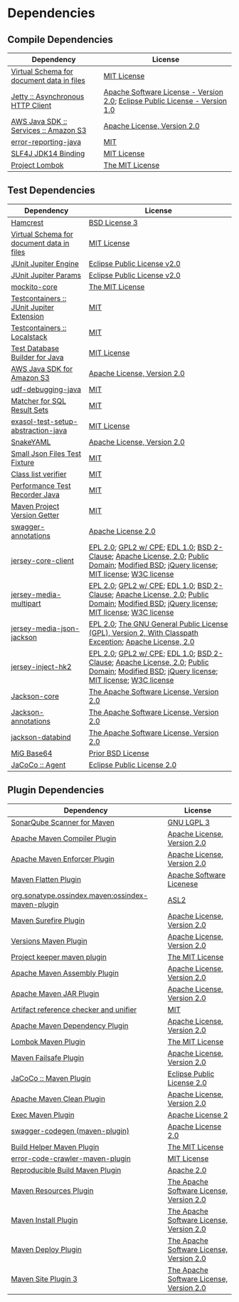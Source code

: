 <!-- @formatter:off -->
# Dependencies

## Compile Dependencies

| Dependency                                     | License                                                                               |
| ---------------------------------------------- | ------------------------------------------------------------------------------------- |
| [Virtual Schema for document data in files][0] | [MIT License][1]                                                                      |
| [Jetty :: Asynchronous HTTP Client][2]         | [Apache Software License - Version 2.0][3]; [Eclipse Public License - Version 1.0][4] |
| [AWS Java SDK :: Services :: Amazon S3][5]     | [Apache License, Version 2.0][6]                                                      |
| [error-reporting-java][7]                      | [MIT][8]                                                                              |
| [SLF4J JDK14 Binding][9]                       | [MIT License][10]                                                                     |
| [Project Lombok][11]                           | [The MIT License][12]                                                                 |

## Test Dependencies

| Dependency                                      | License                                                                                                                                                                                             |
| ----------------------------------------------- | --------------------------------------------------------------------------------------------------------------------------------------------------------------------------------------------------- |
| [Hamcrest][13]                                  | [BSD License 3][14]                                                                                                                                                                                 |
| [Virtual Schema for document data in files][0]  | [MIT License][1]                                                                                                                                                                                    |
| [JUnit Jupiter Engine][15]                      | [Eclipse Public License v2.0][16]                                                                                                                                                                   |
| [JUnit Jupiter Params][15]                      | [Eclipse Public License v2.0][16]                                                                                                                                                                   |
| [mockito-core][17]                              | [The MIT License][18]                                                                                                                                                                               |
| [Testcontainers :: JUnit Jupiter Extension][19] | [MIT][20]                                                                                                                                                                                           |
| [Testcontainers :: Localstack][19]              | [MIT][20]                                                                                                                                                                                           |
| [Test Database Builder for Java][21]            | [MIT License][22]                                                                                                                                                                                   |
| [AWS Java SDK for Amazon S3][5]                 | [Apache License, Version 2.0][6]                                                                                                                                                                    |
| [udf-debugging-java][23]                        | [MIT][8]                                                                                                                                                                                            |
| [Matcher for SQL Result Sets][24]               | [MIT][8]                                                                                                                                                                                            |
| [exasol-test-setup-abstraction-java][25]        | [MIT License][26]                                                                                                                                                                                   |
| [SnakeYAML][27]                                 | [Apache License, Version 2.0][28]                                                                                                                                                                   |
| [Small Json Files Test Fixture][29]             | [MIT][8]                                                                                                                                                                                            |
| [Class list verifier][30]                       | [MIT][8]                                                                                                                                                                                            |
| [Performance Test Recorder Java][31]            | [MIT][8]                                                                                                                                                                                            |
| [Maven Project Version Getter][32]              | [MIT][8]                                                                                                                                                                                            |
| [swagger-annotations][33]                       | [Apache License 2.0][34]                                                                                                                                                                            |
| [jersey-core-client][35]                        | [EPL 2.0][36]; [GPL2 w/ CPE][37]; [EDL 1.0][38]; [BSD 2-Clause][39]; [Apache License, 2.0][34]; [Public Domain][40]; [Modified BSD][41]; [jQuery license][42]; [MIT license][10]; [W3C license][43] |
| [jersey-media-multipart][44]                    | [EPL 2.0][36]; [GPL2 w/ CPE][37]; [EDL 1.0][38]; [BSD 2-Clause][39]; [Apache License, 2.0][34]; [Public Domain][40]; [Modified BSD][41]; [jQuery license][42]; [MIT license][10]; [W3C license][43] |
| [jersey-media-json-jackson][45]                 | [EPL 2.0][36]; [The GNU General Public License (GPL), Version 2, With Classpath Exception][37]; [Apache License, 2.0][34]                                                                           |
| [jersey-inject-hk2][46]                         | [EPL 2.0][36]; [GPL2 w/ CPE][37]; [EDL 1.0][38]; [BSD 2-Clause][39]; [Apache License, 2.0][34]; [Public Domain][40]; [Modified BSD][41]; [jQuery license][42]; [MIT license][10]; [W3C license][43] |
| [Jackson-core][47]                              | [The Apache Software License, Version 2.0][28]                                                                                                                                                      |
| [Jackson-annotations][48]                       | [The Apache Software License, Version 2.0][28]                                                                                                                                                      |
| [jackson-databind][48]                          | [The Apache Software License, Version 2.0][28]                                                                                                                                                      |
| [MiG Base64][49]                                | [Prior BSD License][50]                                                                                                                                                                             |
| [JaCoCo :: Agent][51]                           | [Eclipse Public License 2.0][52]                                                                                                                                                                    |

## Plugin Dependencies

| Dependency                                              | License                                        |
| ------------------------------------------------------- | ---------------------------------------------- |
| [SonarQube Scanner for Maven][53]                       | [GNU LGPL 3][54]                               |
| [Apache Maven Compiler Plugin][55]                      | [Apache License, Version 2.0][56]              |
| [Apache Maven Enforcer Plugin][57]                      | [Apache License, Version 2.0][56]              |
| [Maven Flatten Plugin][58]                              | [Apache Software Licenese][28]                 |
| [org.sonatype.ossindex.maven:ossindex-maven-plugin][59] | [ASL2][28]                                     |
| [Maven Surefire Plugin][60]                             | [Apache License, Version 2.0][56]              |
| [Versions Maven Plugin][61]                             | [Apache License, Version 2.0][56]              |
| [Project keeper maven plugin][62]                       | [The MIT License][63]                          |
| [Apache Maven Assembly Plugin][64]                      | [Apache License, Version 2.0][56]              |
| [Apache Maven JAR Plugin][65]                           | [Apache License, Version 2.0][56]              |
| [Artifact reference checker and unifier][66]            | [MIT][8]                                       |
| [Apache Maven Dependency Plugin][67]                    | [Apache License, Version 2.0][56]              |
| [Lombok Maven Plugin][68]                               | [The MIT License][8]                           |
| [Maven Failsafe Plugin][69]                             | [Apache License, Version 2.0][56]              |
| [JaCoCo :: Maven Plugin][70]                            | [Eclipse Public License 2.0][52]               |
| [Apache Maven Clean Plugin][71]                         | [Apache License, Version 2.0][56]              |
| [Exec Maven Plugin][72]                                 | [Apache License 2][28]                         |
| [swagger-codegen (maven-plugin)][73]                    | [Apache License 2.0][34]                       |
| [Build Helper Maven Plugin][74]                         | [The MIT License][75]                          |
| [error-code-crawler-maven-plugin][76]                   | [MIT License][77]                              |
| [Reproducible Build Maven Plugin][78]                   | [Apache 2.0][28]                               |
| [Maven Resources Plugin][79]                            | [The Apache Software License, Version 2.0][28] |
| [Maven Install Plugin][80]                              | [The Apache Software License, Version 2.0][28] |
| [Maven Deploy Plugin][81]                               | [The Apache Software License, Version 2.0][28] |
| [Maven Site Plugin 3][82]                               | [The Apache Software License, Version 2.0][28] |

[0]: https://github.com/exasol/virtual-schema-common-document-files/
[1]: https://github.com/exasol/virtual-schema-common-document-files/blob/main/LICENSE
[2]: https://eclipse.org/jetty/jetty-client
[3]: http://www.apache.org/licenses/LICENSE-2.0
[4]: https://www.eclipse.org/org/documents/epl-v10.php
[5]: https://aws.amazon.com/sdkforjava
[6]: https://aws.amazon.com/apache2.0
[7]: https://github.com/exasol/error-reporting-java
[8]: https://opensource.org/licenses/MIT
[9]: http://www.slf4j.org
[10]: http://www.opensource.org/licenses/mit-license.php
[11]: https://projectlombok.org
[12]: https://projectlombok.org/LICENSE
[13]: http://hamcrest.org/JavaHamcrest/
[14]: http://opensource.org/licenses/BSD-3-Clause
[15]: https://junit.org/junit5/
[16]: https://www.eclipse.org/legal/epl-v20.html
[17]: https://github.com/mockito/mockito
[18]: https://github.com/mockito/mockito/blob/main/LICENSE
[19]: https://testcontainers.org
[20]: http://opensource.org/licenses/MIT
[21]: https://github.com/exasol/test-db-builder-java/
[22]: https://github.com/exasol/test-db-builder-java/blob/main/LICENSE
[23]: https://github.com/exasol/udf-debugging-java/
[24]: https://github.com/exasol/hamcrest-resultset-matcher
[25]: https://github.com/exasol/exasol-test-setup-abstraction-java/
[26]: https://github.com/exasol/exasol-test-setup-abstraction-java/blob/main/LICENSE
[27]: https://bitbucket.org/snakeyaml/snakeyaml
[28]: http://www.apache.org/licenses/LICENSE-2.0.txt
[29]: https://github.com/exasol/small-json-files-test-fixture
[30]: https://github.com/exasol/java-class-list-extractor
[31]: https://github.com/exasol/performance-test-recorder-java
[32]: https://github.com/exasol/maven-project-version-getter
[33]: https://github.com/swagger-api/swagger-core/tree/master/modules/swagger-annotations
[34]: http://www.apache.org/licenses/LICENSE-2.0.html
[35]: https://projects.eclipse.org/projects/ee4j.jersey/jersey-client
[36]: http://www.eclipse.org/legal/epl-2.0
[37]: https://www.gnu.org/software/classpath/license.html
[38]: http://www.eclipse.org/org/documents/edl-v10.php
[39]: https://opensource.org/licenses/BSD-2-Clause
[40]: https://creativecommons.org/publicdomain/zero/1.0/
[41]: https://asm.ow2.io/license.html
[42]: https://jquery.org/license/
[43]: https://www.w3.org/Consortium/Legal/copyright-documents-19990405
[44]: https://projects.eclipse.org/projects/ee4j.jersey/project/jersey-media-multipart
[45]: https://projects.eclipse.org/projects/ee4j.jersey/project/jersey-media-json-jackson
[46]: https://projects.eclipse.org/projects/ee4j.jersey/project/jersey-hk2
[47]: https://github.com/FasterXML/jackson-core
[48]: http://github.com/FasterXML/jackson
[49]: http://sourceforge.net/projects/migbase64/
[50]: http://en.wikipedia.org/wiki/BSD_licenses
[51]: https://www.eclemma.org/jacoco/index.html
[52]: https://www.eclipse.org/legal/epl-2.0/
[53]: http://sonarsource.github.io/sonar-scanner-maven/
[54]: http://www.gnu.org/licenses/lgpl.txt
[55]: https://maven.apache.org/plugins/maven-compiler-plugin/
[56]: https://www.apache.org/licenses/LICENSE-2.0.txt
[57]: https://maven.apache.org/enforcer/maven-enforcer-plugin/
[58]: https://www.mojohaus.org/flatten-maven-plugin/
[59]: https://sonatype.github.io/ossindex-maven/maven-plugin/
[60]: https://maven.apache.org/surefire/maven-surefire-plugin/
[61]: http://www.mojohaus.org/versions-maven-plugin/
[62]: https://github.com/exasol/project-keeper/
[63]: https://github.com/exasol/project-keeper/blob/main/LICENSE
[64]: https://maven.apache.org/plugins/maven-assembly-plugin/
[65]: https://maven.apache.org/plugins/maven-jar-plugin/
[66]: https://github.com/exasol/artifact-reference-checker-maven-plugin
[67]: https://maven.apache.org/plugins/maven-dependency-plugin/
[68]: http://anthonywhitford.com/lombok.maven/lombok-maven-plugin/
[69]: https://maven.apache.org/surefire/maven-failsafe-plugin/
[70]: https://www.jacoco.org/jacoco/trunk/doc/maven.html
[71]: https://maven.apache.org/plugins/maven-clean-plugin/
[72]: http://www.mojohaus.org/exec-maven-plugin
[73]: https://github.com/swagger-api/swagger-codegen/tree/master/modules/swagger-codegen-maven-plugin
[74]: http://www.mojohaus.org/build-helper-maven-plugin/
[75]: https://opensource.org/licenses/mit-license.php
[76]: https://github.com/exasol/error-code-crawler-maven-plugin/
[77]: https://github.com/exasol/error-code-crawler-maven-plugin/blob/main/LICENSE
[78]: http://zlika.github.io/reproducible-build-maven-plugin
[79]: http://maven.apache.org/plugins/maven-resources-plugin/
[80]: http://maven.apache.org/plugins/maven-install-plugin/
[81]: http://maven.apache.org/plugins/maven-deploy-plugin/
[82]: http://maven.apache.org/plugins/maven-site-plugin/
